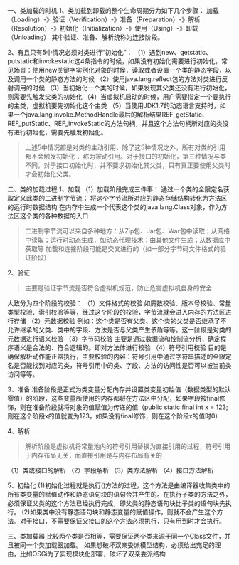 一、类加载的时机
1、类加载到卸载的整个生命周期分为如下几个步骤：
加载（Loading）-》验证（Verification）-》准备（Preparation）-》解析（Resolution）-》初始化（Initialization）-》使用（Using）-》卸载（Unloading）
其中验证、准备、解析统称为连接阶段。

2、有且只有5中情况必须对类进行“初始化”：
（1）遇到new、getstatic、putstatic和invokestatic这4条指令的时候，如果没有初始化需要进行初始化，常见场景：使用new关键字实例化对象的时候，读取或者设置一个类的静态字段，以及调用一个类的静态方法的时候
（2）使用java.lang.reflect包的方法对类进行反射调用的时候
（3）当初始化一个类的时候，如果发现其父类还没有进行初始化，则需要先触发父类的初始化
（4）当虚拟机启动的时候，用户需要指定一个要执行的主类，虚拟机要先初始化这个主类
（5）当使用JDK1.7的动态语言支持时，如果一个java.lang.invoke.MethodHandle最后的解析结果REF_getStatic、
REF_putStatic、REF_invokeStatic的方法句柄，并且这个方法句柄所对应的类没有进行初始化，需要先触发初始化。
> 上述5中情况都是对类的主动引用，除了这5种情况之外，所有对类的引用都不会触发初始化 ，称为被动引用。对于接口的初始化，第三种情况与类不同，对于接口初始化时，并不要求初始化其父类，只有真正要使用父类时才会初始化父类。

二、类的加载过程
1、加载
（1）加载阶段完成三件事：
通过一个类的全限定名获取定义此类的二进制字节流；
将这个字节流所对应的静态存储结构转化为方法区的运行时数据结构
在内存中生成一个代表这个类的java.lang.Class对象，作为方法区这个类的各种数据的入口
> 二进制字节流可以来自多种地方：从Zip包、Jar包、War包中读取；从网络中读取；运行时动态生成，如动态代理技术；由其他文件生成；从数据库中获取等
加载和连接阶段可能是交叉进行的（如一部分字节码文件格式的验证阶段）

2、验证
>主要是验证字节流是否符合虚拟机规范，防止危害虚拟机自身的安全

大致分为四个阶段的校验：
（1）文件格式的校验
如魔数校验、版本号校验、常量类型校验、索引校验等等，经过这个阶段的校验，字节流就会进入内存的方法区进行存储
（2）元数据校验
例如：这个类是否有父类、这个类的父类是否继承了不允许继承的父类、类中的字段、方法是否与父类产生矛盾等等。这一阶段是对类的元数据进行语义校验
（3）字节码校验
主要是通过数据流和控制流分析，确定程序语义是合法的、符合逻辑的。即对方法体进行校验
（4）符号引用校验
目的是确保解析动作能正常执行，主要校验的内容：符号引用中通过字符串描述的全限定名是否能找到对应的类，符号引用中的类、字段、方法的访问性是否可以被当前类访问等等。

3、准备
准备阶段是正式为类变量分配内存并设置类变量初始值（数据类型的默认零值）的阶段，这些变量所使用的内存都将在方法区中分配，如果字段被final修饰，则在准备阶段就将对象的值赋值为传递的值（public static final int x = 123; 则在这个阶段x的值就变为123，如果没有final修饰，则在这个阶段x的值时0）

4、解析
>解析阶段是虚拟机将常量池内的符号引用替换为直接引用的过程，符号引用于内存布局无关，而直接引用是与内存布局有关的

（1）类或接口的解析
（2）字段解析
（3）类方法解析
（4）接口方法解析

5、初始化
(1)初始化过程就是执行<clinit>()方法的过程，这个方法是由编译器收集类中的所有类变量的赋值动作和静态语句块的语句合并产生的。在执行子类的<clinit>方法之外，必须保证父类的这个方法已经执行完成，即父类的静态语句块比子类的语句块先执行。
(2)如果类中没有静态语句块和静态变量的赋值操作，则就不会产生<clinit>这个方法。对于接口，不需要保证父接口的这个方法必须执行，只有用到时才会执行。

三、类加载器
比较两个类是否相等，需要保证两个类来源于同一个Class文件，并且被同一个类加载器加载。
如果想破坏双亲委派模型结构，必须给出充足的理由，比如OSGi为了实现模块化部署，破坏了双亲委派结构
